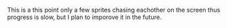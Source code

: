 This is a this point only a few sprites chasing eachother on the screen thus progress is slow, but I plan to imporove it in the future.
